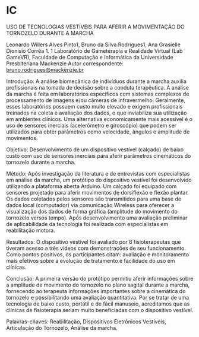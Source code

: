 # IC
USO DE TECNOLOGIAS VESTÍVEIS PARA AFERIR A MOVIMENTAÇÃO DO TORNOZELO DURANTE A MARCHA

Leonardo Willers Alves Pinto1, Bruno da Silva Rodrigues1, Ana Grasielle Dionísio Corrêa 1.
1 Laboratório de Gameterapia e Realidade Virtual (Lab GameVR), Faculdade de Computação e Informática da Universidade Presbiteriana Mackenzie
Autor correspondente: bruno.rodrigues@mackenzie.br

Introdução: A análise biomecânica de indivíduos durante a marcha auxilia profissionais na tomada de decisão sobre a conduta terapêutica. A análise da marcha é feita em laboratórios específicos com sistemas complexos de processamento de imagens e/ou câmeras de infravermelho. Geralmente, esses laboratórios possuem custo muito elevado e exigem profissionais treinados na coleta e avaliação dos dados, o que inviabiliza sua utilização em ambientes clínicos. Uma alternativa economicamente mais acessível é o uso de sensores inerciais (acelerômetro e giroscópio) que podem ser utilizados para obter parâmetros como velocidade, ângulos e amplitude de movimentos.

Objetivo: Desenvolvimento de um dispositivo vestível (calçado) de baixo custo com uso de sensores inerciais para aferir parâmetros cinemáticos do tornozelo durante a marcha. 

Método: Após investigação da literatura e de entrevistas com especialistas em análise da marcha, um protótipo do dispositivo vestível foi desenvolvido utilizando a plataforma aberta Arduino. Um calçado foi equipado com sensores projetado para aferir movimentos de dorsiflexão e flexão plantar. Os dados coletados pelos sensores são transmitidos para uma base de dados local (computador) via comunicação Wireless para oferecer a visualização dos dados de forma gráfica (amplitude do movimento do tornozelo versos tempo). Após desenvolvimento uma avaliação preliminar de aplicabilidade da tecnologia foi realizada com especialistas em reabilitação motora.

Resultados: O dispositivo vestível foi avaliado por 8 fisioterapeutas que tiveram acesso a três vídeos com demonstrações de seu funcionamento. Como pontos positivos, os participantes citam: avaliação e monitoramento mais efetivos sobre a evolução de tratamento e facilidade do uso em clínicas.

Conclusão: A primeira versão do protótipo permitiu aferir informações sobre a amplitude de movimento do tornozelo no plano sagital durante a marcha, fornecendo ao terapeuta informações importantes sobre a cinemática do tornozelo e possibilitando uma avaliação quantitativa. Por se tratar de uma tecnologia de baixo custo, portátil e de fácil manuseio, acreditamos que as clínicas de fisioterapia seriam muito beneficiadas com o dispositivo vestível. 

Palavras-chaves: Reabilitação, Dispositivos Eletrônicos Vestíveis, Articulação do Tornozelo, Análise da marcha.


